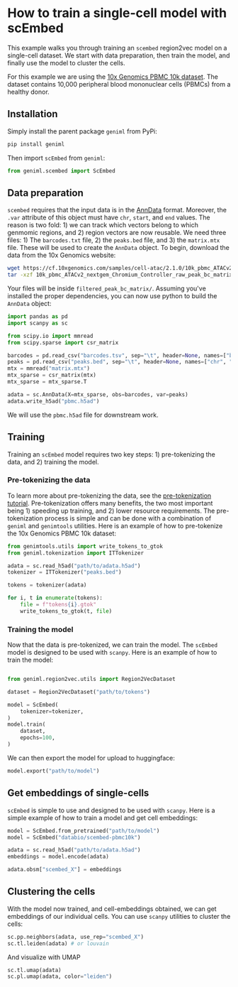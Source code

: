# How to train a single-cell model with scEmbed

This example walks you through training an `scembed` region2vec model on a single-cell dataset. We start with data preparation, then train the model, and finally use the model to cluster the cells.

For this example we are using the [10x Genomics PBMC 10k dataset](https://www.10xgenomics.com/resources/datasets/10k-human-pbmcs-atac-v2-chromium-controller-2-standard). The dataset contains 10,000 peripheral blood mononuclear cells (PBMCs) from a healthy donor.


## Installation

Simply install the parent package `geniml` from PyPi:

```bash
pip install geniml
```

Then import `scEmbed` from `geniml`:

```python
from geniml.scembed import ScEmbed
```

## Data preparation
`scembed` requires that the input data is in the [AnnData](https://anndata.readthedocs.io/en/latest/) format. Moreover, the `.var` attribute of this object must have `chr`, `start`, and `end` values. The reason is two fold: 1) we can track which vectors belong to which genmomic regions, and 2) region vectors are now reusable. We need three files: 1) The `barcodes.txt` file, 2) the `peaks.bed` file, and 3) the `matrix.mtx` file. These will be used to create the `AnnData` object. To begin, download the data from the 10x Genomics website:

```bash
wget https://cf.10xgenomics.com/samples/cell-atac/2.1.0/10k_pbmc_ATACv2_nextgem_Chromium_Controller/10k_pbmc_ATACv2_nextgem_Chromium_Controller_raw_peak_bc_matrix.tar.gz
tar -xzf 10k_pbmc_ATACv2_nextgem_Chromium_Controller_raw_peak_bc_matrix.tar.gz
```

Your files will be inside `filtered_peak_bc_matrix/`. Assuming you've installed the proper dependencies, you can now use python to build the `AnnData` object:

```python
import pandas as pd
import scanpy as sc

from scipy.io import mmread
from scipy.sparse import csr_matrix

barcodes = pd.read_csv("barcodes.tsv", sep="\t", header=None, names=["barcode"])
peaks = pd.read_csv("peaks.bed", sep="\t", header=None, names=["chr", "start", "end"])
mtx = mmread("matrix.mtx")
mtx_sparse = csr_matrix(mtx)
mtx_sparse = mtx_sparse.T

adata = sc.AnnData(X=mtx_sparse, obs=barcodes, var=peaks)
adata.write_h5ad("pbmc.h5ad")
```

We will use the `pbmc.h5ad` file for downstream work.

## Training

Training an `scEmbed` model requires two key steps: 1) pre-tokenizing the data, and 2) training the model.

### Pre-tokenizing the data
To learn more about pre-tokenizing the data, see the [pre-tokenization tutorial](./pre-tokenization.md). Pre-tokenization offers many benefits, the two most important being 1) speeding up training, and 2) lower resource requirements. The pre-tokenization process is simple and can be done with a combination of `geniml` and `genimtools` utilities. Here is an example of how to pre-tokenize the 10x Genomics PBMC 10k dataset:

```python
from genimtools.utils import write_tokens_to_gtok
from geniml.tokenization import ITTokenizer

adata = sc.read_h5ad("path/to/adata.h5ad")
tokenizer = ITTokenizer("peaks.bed")

tokens = tokenizer(adata)

for i, t in enumerate(tokens):
    file = f"tokens{i}.gtok"
    write_tokens_to_gtok(t, file)
```

### Training the model

Now that the data is pre-tokenized, we can train the model. The `scEmbed` model is designed to be used with `scanpy`. Here is an example of how to train the model:

```python

from geniml.region2vec.utils import Region2VecDataset

dataset = Region2VecDataset("path/to/tokens")

model = ScEmbed(
    tokenizer=tokenizer,
)
model.train(
    dataset,
    epochs=100,
)
```

We can then export the model for upload to huggingface:

```python
model.export("path/to/model")
```

## Get embeddings of single-cells
`scEmbed` is simple to use and designed to be used with `scanpy`. Here is a simple example of how to train a model and get cell embeddings:

```python
model = ScEmbed.from_pretrained("path/to/model")
model = ScEmbed("databio/scembed-pbmc10k")

adata = sc.read_h5ad("path/to/adata.h5ad")
embeddings = model.encode(adata)

adata.obsm["scembed_X"] = embeddings
```

## Clustering the cells
With the model now trained, and cell-embeddings obtained, we can get embeddings of our individual cells. You can use `scanpy` utilities to cluster the cells:

```python
sc.pp.neighbors(adata, use_rep="scembed_X")
sc.tl.leiden(adata) # or louvain
```

And visualize with UMAP

```python
sc.tl.umap(adata)
sc.pl.umap(adata, color="leiden")
```
